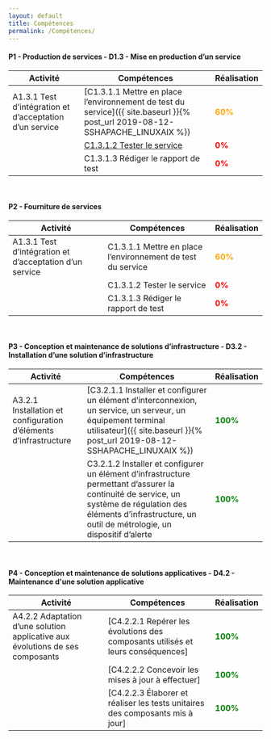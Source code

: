 ```yaml
---
layout: default
title: Compétences
permalink: /Compétences/
---
```


#### __P1 - Production de services - D1.3 - Mise en production d’un service__


| Activité | Compétences | Réalisation |
|----------|-------------|-------------|
| A1.3.1 Test d’intégration et d’acceptation d’un service |[C1.3.1.1 Mettre en place l’environnement de test du service]({{ site.baseurl }}{% post_url 2019-08-12-SSHAPACHE_LINUXAIX %})| <span style="color:orange"><strong>60%</strong></span>  |
|| [C1.3.1.2 Tester le service]()|<span style="color:red"><strong>0%</strong></span> |
|| C1.3.1.3 Rédiger le rapport de test |<span style="color:red"><strong>0%</strong></span> |

&nbsp;

#### __P2 - Fourniture de services__


| Activité | Compétences | Réalisation |
|----------|-------------|-------------|
| A1.3.1 Test d’intégration et d’acceptation d’un service |C1.3.1.1 Mettre en place l’environnement de test du service| <span style="color:orange"><strong>60%</strong></span>  |
|| C1.3.1.2 Tester le service |<span style="color:red"><strong>0%</strong></span> |
|| C1.3.1.3 Rédiger le rapport de test |<span style="color:red"><strong>0%</strong></span> |

&nbsp;

#### __P3 - Conception et maintenance de solutions d’infrastructure - D3.2 - Installation d’une solution d’infrastructure__

| Activité | Compétences | Réalisation |
|----------|-------------|-------------|
| A3.2.1 Installation et configuration d’éléments d’infrastructure | [C3.2.1.1 Installer et configurer un élément d’interconnexion, un service, un serveur, un équipement terminal utilisateur]({{ site.baseurl }}{% post_url 2019-08-12-SSHAPACHE_LINUXAIX %}) | <span style="color:green"><strong>100%</strong></span> |
|| C3.2.1.2 Installer et configurer un élément d’infrastructure permettant d’assurer la continuité de service, un système de régulation des éléments d’infrastructure, un outil de métrologie, un dispositif d’alerte | <span style="color:green"><strong>100%</strong></span> |


&nbsp;

#### __P4 - Conception et maintenance de solutions applicatives - D4.2 - Maintenance d'une solution applicative__

| Activité | Compétences | Réalisation |
|----------|-------------|-------------|
| A4.2.2 Adaptation d’une solution applicative aux évolutions de ses composants | [C4.2.2.1 Repérer les évolutions des composants utilisés et leurs conséquences] | <span style="color:green"><strong>100%</strong></span> |
|| [C4.2.2.2 Concevoir les mises à jour à effectuer] | <span style="color:green"><strong>100%</strong></span> |
|| [C4.2.2.3 Élaborer et réaliser les tests unitaires des composants mis à jour] | <span style="color:green"><strong>100%</strong></span> |
